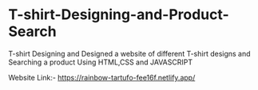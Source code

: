 # T-shirt-Designing-and-Product-Search
T-shirt Designing and Designed a website of different T-shirt designs and Searching a product Using HTML,CSS and JAVASCRIPT

Website Link:- https://rainbow-tartufo-fee16f.netlify.app/
